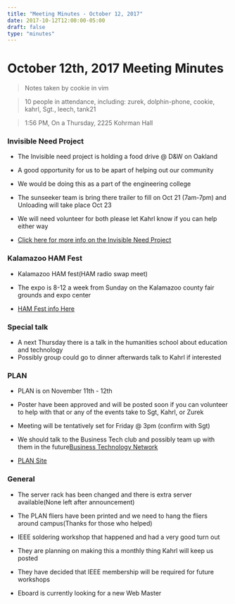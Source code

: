 ```yaml
---
title: "Meeting Minutes - October 12, 2017"
date: 2017-10-12T12:00:00-05:00
draft: false
type: "minutes"
---
```


# October 12th, 2017 Meeting Minutes
> Notes taken by cookie in vim

> 10 people in attendance, including: zurek, dolphin-phone, cookie, kahrl, Sgt., leech, tank21

> 1:56 PM, On a Thursday, 2225 Kohrman Hall

### Invisible Need Project

- The Invisible need project is holding a food drive @ D&W on Oakland

- A good opportunity for us to be apart of helping out our community

- We would be doing this as a part of the engineering college

- The sunseeker team is bring there trailer to fill on Oct 21 (7am-7pm) and Unloading will take place Oct 23

- We will need volunteer for both please let Kahrl know if you can help either way

- [Click here for more info on the Invisible Need Project](http://www.mywmu.com/s/1428/gid2/index.aspx?sid=1428&gid=2&pgid=2030)

### Kalamazoo HAM Fest

- Kalamazoo HAM fest(HAM radio swap meet)

- The expo is 8-12 a week from Sunday on the Kalamazoo county fair grounds and expo center

- [HAM Fest info Here](http://www.kalamazoohamfest.org/)

### Special talk

- A next Thursday there is a talk in the humanities school about education and technology
- Possibly group could go to  dinner afterwards talk to Kahrl if interested

### PLAN

- PLAN is on  November 11th - 12th

- Poster have been approved and  will be posted soon if you can volunteer to help with that or any of the events take to Sgt, Kahrl, or Zurek

- Meeting will be tentatively set for Friday @ 3pm (confirm with Sgt)

- We should talk to the Business Tech club and possibly team up with them in the future[Business Technology Network](https://www.facebook.com/groups/wmubtn/)

- [PLAN Site](https://whatistheplan.com)

### General 

- The server rack has been changed and there is extra server available(None left after announcement)

- The PLAN fliers have been printed and we need to hang the fliers around campus(Thanks for those who helped)

- IEEE soldering workshop that happened and had a very good turn out 

- They are planning on making this a monthly thing Kahrl will keep us posted

- They have decided that IEEE membership will be required for future workshops

- Eboard is currently looking for a new Web Master


